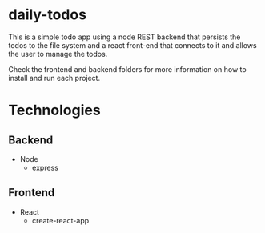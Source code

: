 # daily-todos
This is a simple todo app using a node REST backend that persists the todos to the file system and a react front-end that connects to it and allows the user to manage the todos.

Check the frontend and backend folders for more information on how to install and run each project.

# Technologies
## Backend
- Node
    - express

## Frontend
- React
    - create-react-app

